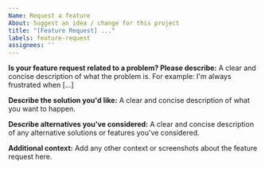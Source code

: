 ```yaml
---
Name: Request a feature
About: Suggest an idea / change for this project
title: "[Feature Request] ..."
labels: feature-request
assignees: ''
---
```


**Is your feature request related to a problem? Please describe:**
A clear and concise description of what the problem is. For example: I'm always frustrated when [...]

**Describe the solution you'd like:**
A clear and concise description of what you want to happen.

**Describe alternatives you've considered:**
A clear and concise description of any alternative solutions or features you've considered.

**Additional context:**
Add any other context or screenshots about the feature request here.